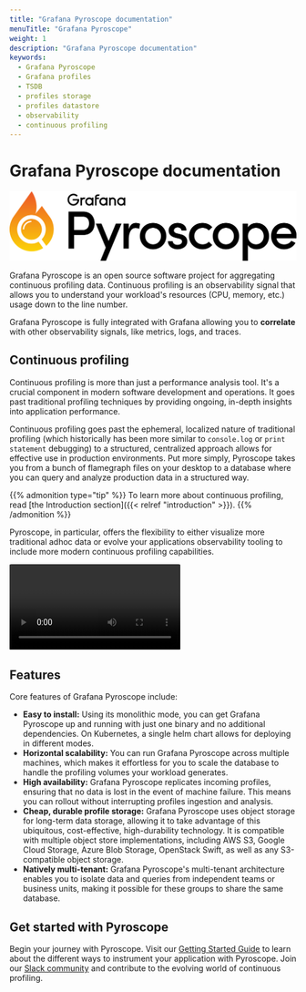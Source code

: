 ```yaml
---
title: "Grafana Pyroscope documentation"
menuTitle: "Grafana Pyroscope"
weight: 1
description: "Grafana Pyroscope documentation"
keywords:
  - Grafana Pyroscope
  - Grafana profiles
  - TSDB
  - profiles storage
  - profiles datastore
  - observability
  - continuous profiling
---
```

# Grafana Pyroscope documentation

![Grafana Pyroscope](logo.png)

Grafana Pyroscope is an open source software project for aggregating continuous profiling data.
Continuous profiling is an observability signal that allows you to understand your workload's resources (CPU, memory, etc.) usage down to the line number.

Grafana Pyroscope is fully integrated with Grafana allowing you to **correlate** with other observability signals, like metrics, logs, and traces.

## Continuous profiling

Continuous profiling is more than just a performance analysis tool.
It's a crucial component in modern software development and operations.
It goes past traditional profiling techniques by providing ongoing, in-depth insights into application performance.

Continuous profiling goes past the ephemeral, localized nature of traditional profiling (which historically has been more similar to `console.log` or `print statement` debugging) to a structured, centralized approach allows for effective use in production environments.
Put more simply, Pyroscope takes you from a bunch of flamegraph files on your desktop to a database where you can query and analyze production data in a structured way.

{{% admonition type="tip" %}}
To learn more about continuous profiling, read [the Introduction section]({{< relref "introduction" >}}).
{{% /admonition %}}

Pyroscope, in particular, offers the flexibility to either visualize more traditional adhoc data or evolve your applications observability tooling to include more modern continuous profiling capabilities.


<video style="border-radius: 1%" autoplay loop>
  <source src="ui.webm" type="video/webm">
</video>

## Features

Core features of Grafana Pyroscope include:

- **Easy to install:** Using its monolithic mode, you can get Grafana Pyroscope up and
  running with just one binary and no additional dependencies. On Kubernetes, a single helm chart
  allows for deploying in different modes.
- **Horizontal scalability:**  You can run Grafana Pyroscope
   across multiple machines, which makes it effortless for you to scale the database to handle the profiling volumes your workload generates.
- **High availability:** Grafana Pyroscope replicates incoming profiles, ensuring that
  no data is lost in the event of machine failure. This means you can rollout without
  interrupting profiles ingestion and analysis.
- **Cheap, durable profile storage:** Grafana Pyroscope uses object storage for long-term data storage,
  allowing it to take advantage of this ubiquitous, cost-effective, high-durability technology.
  It is compatible with multiple object store implementations, including AWS S3,
  Google Cloud Storage, Azure Blob Storage, OpenStack Swift, as well as any S3-compatible object storage.
- **Natively multi-tenant:** Grafana Pyroscope's multi-tenant architecture enables you
  to isolate data and queries from independent teams or business units, making it
  possible for these groups to share the same database.

## Get started with Pyroscope

Begin your journey with Pyroscope. Visit our [Getting Started Guide](/docs/pyroscope/latest/get-started/) to learn about the different ways to instrument your application with Pyroscope. Join our [Slack community](https://grafana.slack.com/archives/C049PLMV8TB) and contribute to the evolving world of continuous profiling.
